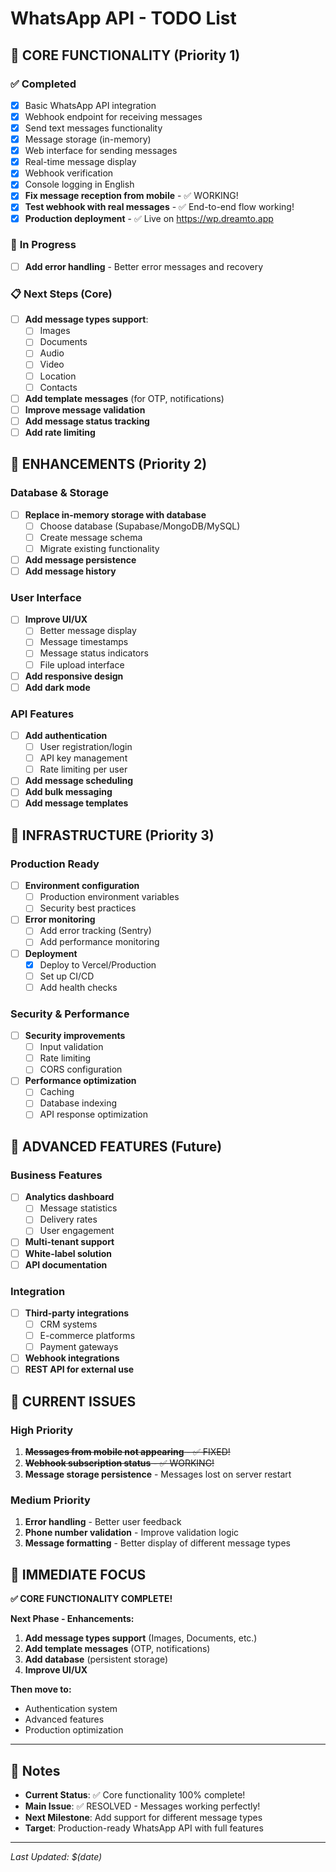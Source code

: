 # WhatsApp API - TODO List

## 🎯 **CORE FUNCTIONALITY (Priority 1)**

### ✅ **Completed**
- [x] Basic WhatsApp API integration
- [x] Webhook endpoint for receiving messages
- [x] Send text messages functionality
- [x] Message storage (in-memory)
- [x] Web interface for sending messages
- [x] Real-time message display
- [x] Webhook verification
- [x] Console logging in English
- [x] **Fix message reception from mobile** - ✅ WORKING!
- [x] **Test webhook with real messages** - ✅ End-to-end flow working!
- [x] **Production deployment** - ✅ Live on https://wp.dreamto.app

### 🔄 **In Progress**
- [ ] **Add error handling** - Better error messages and recovery

### 📋 **Next Steps (Core)**
- [ ] **Add message types support**:
  - [ ] Images
  - [ ] Documents
  - [ ] Audio
  - [ ] Video
  - [ ] Location
  - [ ] Contacts
- [ ] **Add template messages** (for OTP, notifications)
- [ ] **Improve message validation**
- [ ] **Add message status tracking**
- [ ] **Add rate limiting**

## 🚀 **ENHANCEMENTS (Priority 2)**

### Database & Storage
- [ ] **Replace in-memory storage with database**
  - [ ] Choose database (Supabase/MongoDB/MySQL)
  - [ ] Create message schema
  - [ ] Migrate existing functionality
- [ ] **Add message persistence**
- [ ] **Add message history**

### User Interface
- [ ] **Improve UI/UX**
  - [ ] Better message display
  - [ ] Message timestamps
  - [ ] Message status indicators
  - [ ] File upload interface
- [ ] **Add responsive design**
- [ ] **Add dark mode**

### API Features
- [ ] **Add authentication**
  - [ ] User registration/login
  - [ ] API key management
  - [ ] Rate limiting per user
- [ ] **Add message scheduling**
- [ ] **Add bulk messaging**
- [ ] **Add message templates**

## 🔧 **INFRASTRUCTURE (Priority 3)**

### Production Ready
- [ ] **Environment configuration**
  - [ ] Production environment variables
  - [ ] Security best practices
- [ ] **Error monitoring**
  - [ ] Add error tracking (Sentry)
  - [ ] Add performance monitoring
- [ ] **Deployment**
  - [x] Deploy to Vercel/Production
  - [ ] Set up CI/CD
  - [ ] Add health checks

### Security & Performance
- [ ] **Security improvements**
  - [ ] Input validation
  - [ ] Rate limiting
  - [ ] CORS configuration
- [ ] **Performance optimization**
  - [ ] Caching
  - [ ] Database indexing
  - [ ] API response optimization

## 📱 **ADVANCED FEATURES (Future)**

### Business Features
- [ ] **Analytics dashboard**
  - [ ] Message statistics
  - [ ] Delivery rates
  - [ ] User engagement
- [ ] **Multi-tenant support**
- [ ] **White-label solution**
- [ ] **API documentation**

### Integration
- [ ] **Third-party integrations**
  - [ ] CRM systems
  - [ ] E-commerce platforms
  - [ ] Payment gateways
- [ ] **Webhook integrations**
- [ ] **REST API for external use**

## 🐛 **CURRENT ISSUES**

### High Priority
1. ~~**Messages from mobile not appearing** - ✅ FIXED!~~
2. ~~**Webhook subscription status** - ✅ WORKING!~~
3. **Message storage persistence** - Messages lost on server restart

### Medium Priority
1. **Error handling** - Better user feedback
2. **Phone number validation** - Improve validation logic
3. **Message formatting** - Better display of different message types

## 🎯 **IMMEDIATE FOCUS**

**✅ CORE FUNCTIONALITY COMPLETE!**

**Next Phase - Enhancements:**
1. **Add message types support** (Images, Documents, etc.)
2. **Add template messages** (OTP, notifications)
3. **Add database** (persistent storage)
4. **Improve UI/UX**

**Then move to:**
- Authentication system
- Advanced features
- Production optimization

---

## 📝 **Notes**

- **Current Status**: ✅ Core functionality 100% complete!
- **Main Issue**: ✅ RESOLVED - Messages working perfectly!
- **Next Milestone**: Add support for different message types
- **Target**: Production-ready WhatsApp API with full features

---

*Last Updated: $(date)* 